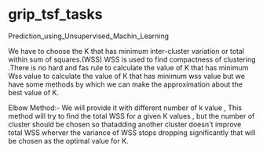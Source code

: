 # grip_tsf_tasks 
Prediction_using_Unsupervised_Machin_Learning

We have to choose the K that has minimum inter-cluster variation or total within sum of squares.(WSS)
WSS is used to find compactness of clustering .There is no hard and fas rule to calculate the value of K that has minimum Wss
value to calculate the value of K that has minimum wss value but we have some methods by which we can make the approximation about the best value of K.


Elbow Method:-
We will provide it with different number of k value , This method will try to find the total WSS for a given K values , but the number of cluster should be chosen so thatadding another cluster doesn't improve total WSS
wherver the variance of WSS stops dropping significantly that will be chosen as the optimal value for K.        
